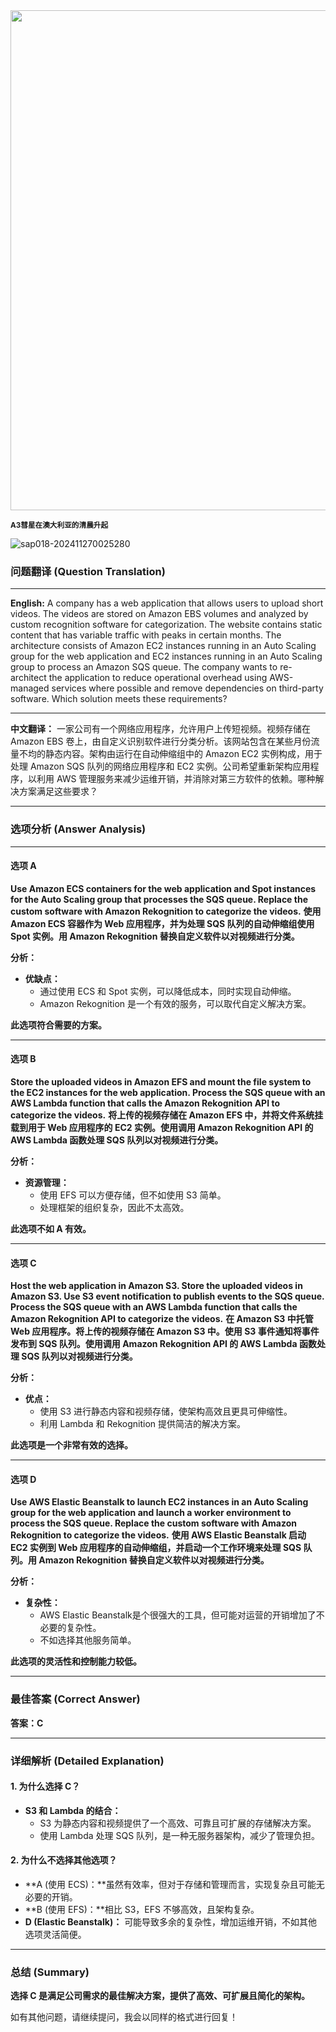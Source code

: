 <img src="https://www.bjp.org.cn/upload/image/2024/09/25/1727232239320040065.jpg" width="800" />  

<small>**A3彗星在澳大利亚的清晨升起**</small>  



![sap018-202411270025280](https://aea62e6.webp.li/2024/11/sap018-202411270025280.png)

### 问题翻译 (Question Translation)

------

**English:**
A company has a web application that allows users to upload short videos. The videos are stored on Amazon EBS volumes and analyzed by custom recognition software for categorization. The website contains static content that has variable traffic with peaks in certain months. The architecture consists of Amazon EC2 instances running in an Auto Scaling group for the web application and EC2 instances running in an Auto Scaling group to process an Amazon SQS queue. The company wants to re-architect the application to reduce operational overhead using AWS-managed services where possible and remove dependencies on third-party software. Which solution meets these requirements?

------

**中文翻译：**
一家公司有一个网络应用程序，允许用户上传短视频。视频存储在 Amazon EBS 卷上，由自定义识别软件进行分类分析。该网站包含在某些月份流量不均的静态内容。架构由运行在自动伸缩组中的 Amazon EC2 实例构成，用于处理 Amazon SQS 队列的网络应用程序和 EC2 实例。公司希望重新架构应用程序，以利用 AWS 管理服务来减少运维开销，并消除对第三方软件的依赖。哪种解决方案满足这些要求？

------

### 选项分析 (Answer Analysis)

------

#### **选项 A**

**Use Amazon ECS containers for the web application and Spot instances for the Auto Scaling group that processes the SQS queue. Replace the custom software with Amazon Rekognition to categorize the videos.**
**使用 Amazon ECS 容器作为 Web 应用程序，并为处理 SQS 队列的自动伸缩组使用 Spot 实例。用 Amazon Rekognition 替换自定义软件以对视频进行分类。**

**分析：**

- **优缺点：**
    - 通过使用 ECS 和 Spot 实例，可以降低成本，同时实现自动伸缩。
    - Amazon Rekognition 是一个有效的服务，可以取代自定义解决方案。

**此选项符合需要的方案。**

------

#### **选项 B**

**Store the uploaded videos in Amazon EFS and mount the file system to the EC2 instances for the web application. Process the SQS queue with an AWS Lambda function that calls the Amazon Rekognition API to categorize the videos.**
**将上传的视频存储在 Amazon EFS 中，并将文件系统挂载到用于 Web 应用程序的 EC2 实例。使用调用 Amazon Rekognition API 的 AWS Lambda 函数处理 SQS 队列以对视频进行分类。**

**分析：**

- **资源管理：**
    - 使用 EFS 可以方便存储，但不如使用 S3 简单。
    - 处理框架的组织复杂，因此不太高效。

**此选项不如 A 有效。**

------

#### **选项 C**

**Host the web application in Amazon S3. Store the uploaded videos in Amazon S3. Use S3 event notification to publish events to the SQS queue. Process the SQS queue with an AWS Lambda function that calls the Amazon Rekognition API to categorize the videos.**
**在 Amazon S3 中托管 Web 应用程序。将上传的视频存储在 Amazon S3 中。使用 S3 事件通知将事件发布到 SQS 队列。使用调用 Amazon Rekognition API 的 AWS Lambda 函数处理 SQS 队列以对视频进行分类。**

**分析：**

- **优点：**
    - 使用 S3 进行静态内容和视频存储，使架构高效且更具可伸缩性。
    - 利用 Lambda 和 Rekognition 提供简洁的解决方案。

**此选项是一个非常有效的选择。**

------

#### **选项 D**

**Use AWS Elastic Beanstalk to launch EC2 instances in an Auto Scaling group for the web application and launch a worker environment to process the SQS queue. Replace the custom software with Amazon Rekognition to categorize the videos.**
**使用 AWS Elastic Beanstalk 启动 EC2 实例到 Web 应用程序的自动伸缩组，并启动一个工作环境来处理 SQS 队列。用 Amazon Rekognition 替换自定义软件以对视频进行分类。**

**分析：**

- **复杂性：**
    - AWS Elastic Beanstalk是个很强大的工具，但可能对运营的开销增加了不必要的复杂性。
    - 不如选择其他服务简单。

**此选项的灵活性和控制能力较低。**

------

### 最佳答案 (Correct Answer)

**答案：C**

------

### 详细解析 (Detailed Explanation)

#### **1. 为什么选择 C？**

- **S3 和 Lambda 的结合：**
    - S3 为静态内容和视频提供了一个高效、可靠且可扩展的存储解决方案。
    - 使用 Lambda 处理 SQS 队列，是一种无服务器架构，减少了管理负担。
    
#### **2. 为什么不选择其他选项？**

- **A (使用 ECS)：**虽然有效率，但对于存储和管理而言，实现复杂且可能无必要的开销。
- **B (使用 EFS)：**相比 S3，EFS 不够高效，且架构复杂。
- **D (Elastic Beanstalk)：** 可能导致多余的复杂性，增加运维开销，不如其他选项灵活简便。

------

### 总结 (Summary)

**选择 C 是满足公司需求的最佳解决方案，提供了高效、可扩展且简化的架构。**

如有其他问题，请继续提问，我会以同样的格式进行回复！

